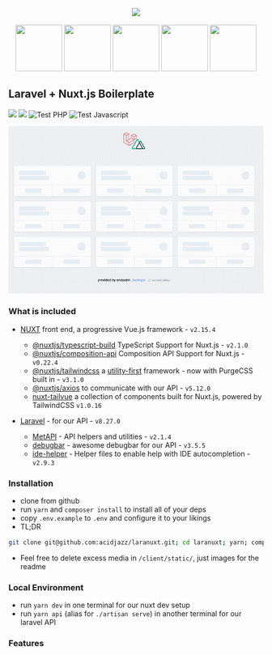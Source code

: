 <p align="center">
  <img src="https://raw.githubusercontent.com/acidjazz/laranuxt/master/client/static/laranuxt.png" />
</p>

<p align="center">
  <a href="https://laravel.com"><img src="https://upload.wikimedia.org/wikipedia/commons/thumb/9/9a/Laravel.svg/1200px-Laravel.svg.png" width="92" height="92" /></a>
  <a href="https://vuejs.org"><img src="https://vuejs.org/images/logo.png" width="92" height="92" /></a>
  <a href="https://typescriptlang.org"><img src="https://res.cloudinary.com/practicaldev/image/fetch/s--LkL103Qa--/c_imagga_scale,f_auto,fl_progressive,h_900,q_auto,w_1600/https://d2eip9sf3oo6c2.cloudfront.net/tags/images/000/000/377/landscape/typescriptlang.png" width="92" height="92" /></a>
  <a href="https://tailwindcss.com"><img src="https://pbs.twimg.com/profile_images/1278691829135876097/I4HKOLJw_400x400.png" width="92" height="92" /></a>
  <a href="https://github.com/acidjazz/metapi"><img src="https://github.com/acidjazz/metapi/raw/master/logo.png" width="92" height="92" /></a>
</p>

## Laravel + Nuxt.js Boilerplate

[![](https://img.shields.io/badge/nuxt.js-v2.15.0-04C690.svg)](https://nuxtjs.org)
[![](https://img.shields.io/badge/Laravel-v8.27.0-ff2e21.svg)](https://laravel.com)
![Test PHP](https://github.com/acidjazz/laranuxt/workflows/Test%20PHP/badge.svg)
![Test Javascript](https://github.com/acidjazz/laranuxt/workflows/Test%20Javascript/badge.svg)

![](client/static/laranuxt.gif?raw=true)

### What is included

* [NUXT](https://nuxtjs.org) front end, a progressive Vue.js framework - `v2.15.4`
  * [@nuxtjs/typescript-build](https://typescript.nuxtjs.org/) TypeScript Support for Nuxt.js - `v2.1.0`
  * [@nuxtjs/composition-api](https://composition-api.nuxtjs.org/) Composition API Support for Nuxt.js - `v0.22.4`
  * [@nuxtjs/tailwindcss](https://tailwindcss.nuxtjs.org/) a [utility-first](https://tailwindcss.com) framework - now with PurgeCSS built in - `v3.1.0`
  * [@nuxtjs/axios](https://github.com/nuxt-community/axios-module) to communicate with our API - `v5.12.0`
  * [nuxt-tailvue](https://github.com/acidjazz/nuxt-tailvue) a collection of components built for Nuxt.js, powered by TailwindCSS `v1.0.16`

* [Laravel](https://laravel.com) - for our API - `v8.27.0`
  * [MetAPI](https://github.com/acidjazz/metapi) - API helpers and utilities - `v2.1.4`
  * [debugbar](https://github.com/barryvdh/laravel-debugbar) - awesome debugbar for our API - `v3.5.5`
  * [ide-helper](https://github.com/barryvdh/laravel-ide-helper) - Helper files to enable help with IDE autocompletion - `v2.9.3`

### Installation

* clone from github
* run `yarn` and `composer install` to install all of your deps
* copy `.env.example` to `.env` and configure it to your likings
* TL;DR
 ```bash
git clone git@github.com:acidjazz/laranuxt.git; cd laranuxt; yarn; composer install; cp .env.example .env;
 ```
* Feel free to delete excess media in  `/client/static/`, just images for the readme


### Local Environment
* run `yarn dev` in one terminal for our nuxt dev setup
* run `yarn api` (alias for `./artisan serve`) in another terminal for our laravel API

### Features

